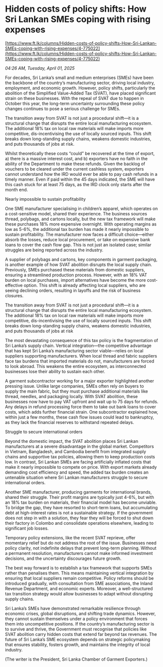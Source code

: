 # Hidden costs of policy shifts: How Sri Lankan SMEs coping with rising expenses

[https://www.ft.lk/columns/Hidden-costs-of-policy-shifts-How-Sri-Lankan-SMEs-coping-with-rising-expenses/4-775022](https://www.ft.lk/columns/Hidden-costs-of-policy-shifts-How-Sri-Lankan-SMEs-coping-with-rising-expenses/4-775022)

*04:26 AM, Tuesday, April 01, 2025*

For decades, Sri Lanka’s small and medium enterprises (SMEs) have been the backbone of the country’s manufacturing sector, driving local industry, employment, and economic growth. However, policy shifts, particularly the abolition of the Simplified Value-Added Tax (SVAT), have placed significant strain on these businesses. With the repeal of SVAT due to happen in October this year, the long-term uncertainty surrounding these policy changes continues to pose a serious challenge for SMEs.

The transition away from SVAT is not just a procedural shift—it is a structural change that disrupts the entire local manufacturing ecosystem. The additional 18% tax on local raw materials will make imports more competitive, dis-incentivising the use of locally sourced inputs. This shift breaks down long-standing supply chains, weakens domestic industries, and puts thousands of jobs at risk.

Whilst theoretically these costs “could” be recovered at the time of export, a) there is a massive interest cost, and b) exporters have no faith in the ability of the Department to make these refunds. Given the backlog of vouchers to be cleared under the current cashless system, exporters cannot understand how the IRD would ever be able to pay cash refunds in a timely manner. Even if paid within the 45 days indicated, the SME will have this cash stuck for at least 75 days, as the IRD clock only starts after the month end.

Nearly impossible to sustain profitability

One SME manufacturer specialising in children’s apparel, which operates on a cost-sensitive model, shared their experience. The business sources thread, polybags, and cartons locally, but the new tax framework will make these purchases 18% more expensive overnight. With operating margins as low as 5-6%, the additional tax burden has made it nearly impossible to sustain profitability. The manufacturer now faces a difficult choice—either absorb the losses, reduce local procurement, or take on expensive bank loans to cover the cash flow gap. This is not just an isolated case; similar struggles are being reported across the industry.

A supplier of polybags and cartons, key components in garment packaging, is another example of how SVAT abolition disrupts the local supply chain. Previously, SMEs purchased these materials from domestic suppliers, ensuring a streamlined production process. However, with an 18% VAT burden on local purchases, import alternatives have become the more cost-effective option. This shift is already affecting local suppliers, who are seeing declining orders, resulting in layoffs and the risk of business closures.

The transition away from SVAT is not just a procedural shift—it is a structural change that disrupts the entire local manufacturing ecosystem. The additional 18% tax on local raw materials will make imports more competitive, dis-incentivising the use of locally sourced inputs. This shift breaks down long-standing supply chains, weakens domestic industries, and puts thousands of jobs at risk

The most devastating consequence of this tax policy is the fragmentation of Sri Lanka’s supply chain. Vertical integration—the competitive advantage that has kept Sri Lanka’s manufacturing sector viable—relies on local suppliers supporting manufacturers. When local thread and fabric suppliers face tax burdens that imported materials do not, manufacturers are forced to look abroad. This weakens the entire ecosystem, as interconnected businesses lose their ability to sustain each other.

A garment subcontractor working for a major exporter highlighted another pressing issue. Unlike large companies, SMEs often rely on buyers to supply the main fabric, but they must purchase additional materials like thread, needles, and packaging locally. With SVAT abolition, these businesses now have to pay VAT upfront and wait up to 75 days for refunds. Any delays in refund processing force them to take out bank loans to cover costs, which adds further financial strain. One subcontractor explained how, within just a few months, these cash flow issues could lead to bankruptcy, as they lack the financial reserves to withstand repeated delays.

Struggle to secure international orders

Beyond the domestic impact, the SVAT abolition places Sri Lankan manufacturers at a severe disadvantage in the global market. Competitors in Vietnam, Bangladesh, and Cambodia benefit from integrated supply chains and supportive tax policies, allowing them to keep production costs low. In contrast, Sri Lankan SMEs are facing artificially inflated costs that make it nearly impossible to compete on price. With export markets already demanding cost efficiency and speed, the added tax burden creates an untenable situation where Sri Lankan manufacturers struggle to secure international orders.

Another SME manufacturer, producing garments for international brands, shared their struggle. Their profit margins are typically just 4-6%, but with an 18% tax burden on materials, their financial model has become unviable. To bridge the gap, they have resorted to short-term loans, but accumulating debt at high-interest rates is not a sustainable strategy. If the government does not step in with a solution, they fear they will be forced to shut down their factory in Colombo and consolidate operations elsewhere, leading to significant job losses.

Temporary policy extensions, like the recent SVAT reprieve, offer momentary relief but do not address the root of the issue. Businesses need policy clarity, not indefinite delays that prevent long-term planning. Without a permanent resolution, manufacturers cannot make informed investment decisions, and the uncertainty discourages future growth.

The best way forward is to establish a tax framework that supports SMEs rather than penalises them. This means maintaining vertical integration by ensuring that local suppliers remain competitive. Policy reforms should be introduced gradually, with consultation from SME associations, the Inland Revenue Department, and economic experts. Moreover, a well-structured tax transition strategy would allow businesses to adapt without disrupting supply chains.

Sri Lanka’s SMEs have demonstrated remarkable resilience through economic crises, global disruptions, and shifting trade dynamics. However, they cannot sustain themselves under a policy environment that forces them into uncompetitive positions. If the country’s manufacturing sector is to survive and thrive, the Government must recognise that policies like SVAT abolition carry hidden costs that extend far beyond tax revenues. The future of Sri Lanka’s SME ecosystem depends on strategic policymaking that ensures stability, fosters growth, and maintains the integrity of local industry.

(The writer is the President, Sri Lanka Chamber of Garment Exporters.)

